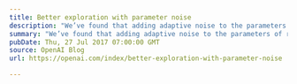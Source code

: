 ```yaml
---
title: Better exploration with parameter noise
description: "We’ve found that adding adaptive noise to the parameters of reinforcement learning algorithms frequently boosts performance. This exploration method is simple to implement and very rarely decreases performance, so it’s worth trying on any problem."
summary: "We’ve found that adding adaptive noise to the parameters of reinforcement learning algorithms frequently boosts performance. This exploration method is simple to implement and very rarely decreases performance, so it’s worth trying on any problem."
pubDate: Thu, 27 Jul 2017 07:00:00 GMT
source: OpenAI Blog
url: https://openai.com/index/better-exploration-with-parameter-noise

---
```


